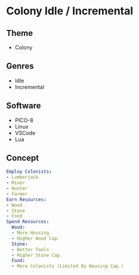 # Colony Idle / Incremental
## Theme
- Colony
## Genres
- Idle
- Incremental
## Software
- PICO-8
- Linux
- VSCode
- Lua
## Concept
```yml
Employ Colonists:
- Lumberjack
- Miner
- Hunter
- Farmer
Earn Resources:
- Wood
- Stone
- Food
Spend Resources:
  Wood:
  - More Housing
  - Higher Wood Cap.
  Stone:
  - Better Tools
  - Higher Stone Cap.
  Food:
  - More Colonists (Limited By Housing Cap.)
```